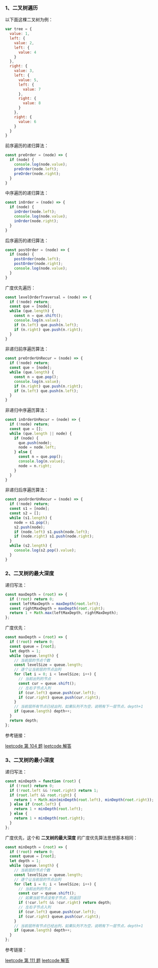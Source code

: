 <!-- 树相关算法 -->

### 1、二叉树遍历

以下面这棵二叉树为例：

```js
var tree = {
  value: 1,
  left: {
    value: 2,
    left: {
      value: 4
    }
  },
  right: {
    value: 3,
    left: {
      value: 5,
      left: {
        value: 7
      },
      right: {
        value: 8
      }
    },
    right: {
      value: 6
    }
  }
}
```

前序遍历的递归算法：

```js
const preOrder = (node) => {
  if (node) {
    console.log(node.value);
    preOrder(node.left);
    preOrder(node.right);
  }
}
```

中序遍历的递归算法：

```js
const inOrder = (node) => {
  if (node) {
    inOrder(node.left);
    console.log(node.value);
    inOrder(node.right);
  }
}
```

后序遍历的递归算法：

```js
const postOrder = (node) => {
  if (node) {
    postOrder(node.left);
    postOrder(node.right);
    console.log(node.value);
  }
}
```

广度优先遍历：

```js
const levelOrderTraversal = (node) => {
  if (!node) return;
  const que = [node];
  while (que.length) {
    const n = que.shift();
    console.log(n.value);
    if (n.left) que.push(n.left);
    if (n.right) que.push(n.right);
  }
}
```

非递归前序遍历算法：

```js
const preOrderUnRecur = (node) => {
  if (!node) return;
  const que = [node];
  while (que.length) {
    const n = que.pop();
    console.log(n.value);
    if (n.right) que.push(n.right);
    if (n.left) que.push(n.left);
  }
}
```

非递归中序遍历算法：

```js
const inOrderUnRecur = (node) => {
  if (!node) return;
  const que = [];
  while (que.length || node) {
    if (node) {
      que.push(node);
      node = node.left;
    } else {
      const n = que.pop();
      console.log(n.value);
      node = n.right;
    }
  }
}
```

非递归后序遍历算法：

```js
const posOrderUnRecur = (node) => {
  if (!node) return;
  const s1 = [node];
  const s2 = [];
  while (s1.length) {
    node = s1.pop();
    s2.push(node);
    if (node.left) s1.push(node.left);
    if (node.right) s1.push(node.right);
  }
  while (s2.length) {
    console.log(s2.pop().value);
  }
}
```

### 2、二叉树的最大深度

递归写法：

```js
const maxDepth = (root) => {
  if (!root) return 0;
  const leftMaxDepth = maxDepth(root.left);
  const rightMaxDepth = maxDepth(root.right);
  return 1 + Math.max(leftMaxDepth, rightMaxDepth);
};
```

广度优先：

```js
const maxDepth = (root) => {
  if (!root) return 0;
  const queue = [root];
  let depth = 1;
  while (queue.length) {
    // 当前层的节点个数
    const levelSize = queue.length;          
    // 逐个让当前层的节点出列
    for (let i = 0; i < levelSize; i++) {    
      // 当前出列的节点
      const cur = queue.shift();            
      // 左右子节点入列
      if (cur.left) queue.push(cur.left);
      if (cur.right) queue.push(cur.right); 
    }
    // 当前层所有节点已经出列，如果队列不为空，说明有下一层节点，depth+1
    if (queue.length) depth++;
  }
  return depth;
};
```

参考链接：

[leetcode 第 104 题](https://leetcode-cn.com/problems/single-number/)
[leetcode 解答](https://leetcode-cn.com/problems/maximum-depth-of-binary-tree/solution/liang-chong-jie-fa-di-gui-dfs-bfs-by-hyj8/)

### 3、二叉树的最小深度

递归写法：

```js
const minDepth = function (root) {
  if (!root) return 0;
  if (!root.left && !root.right) return 1;
  if (root.left && root.right) {
    return 1 + Math.min(minDepth(root.left), minDepth(root.right));
  } else if (root.left) {
    return 1 + minDepth(root.left);
  } else {
    return 1 + minDepth(root.right);
  }
};
```

广度优先，这个和 **二叉树的最大深度** 的广度优先算法思想基本相同：

```js
const minDepth = (root) => {
  if (!root) return 0;
  const queue = [root];
  let depth = 1;
  while (queue.length) {
    // 当前层的节点个数
    const levelSize = queue.length;
    // 逐个让当前层的节点出列
    for (let i = 0; i < levelSize; i++) {
      // 当前出列的节点
      const cur = queue.shift();
      // 如果当前节点没有子节点，则返回
      if (!cur.left && !cur.right) return depth;
      // 左右子节点入列
      if (cur.left) queue.push(cur.left);
      if (cur.right) queue.push(cur.right);
    }
    // 当前层所有节点已经出列，如果队列不为空，说明有下一层节点，depth+1
    if (queue.length) depth++;
  }
};
```

参考链接：

[leetcode 第 111 题](https://leetcode-cn.com/problems/single-number/)
[leetcode 解答](https://leetcode-cn.com/problems/minimum-depth-of-binary-tree/solution/tu-jie-dfs-xie-liao-si-ban-bfs-xie-liao-yi-ban-by-/)
